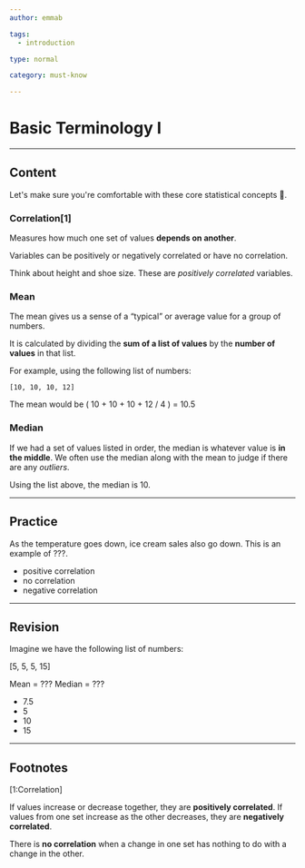 ```yaml
---
author: emmab

tags:
  - introduction

type: normal

category: must-know

---
```


# Basic Terminology I

---
## Content

Let's make sure you're comfortable with these core statistical concepts 🔧.

### Correlation[1]

Measures how much one set of values **depends on another**. 

Variables can be positively or negatively correlated or have no correlation.

Think about height and shoe size. These are *positively correlated* variables. 

### Mean

The mean gives us a sense of a “typical” or average value for a group of numbers.

It is calculated by dividing the **sum of a list of values** by the **number of values** in that list.

For example, using the following list of numbers:

```
[10, 10, 10, 12]
```

The mean would be ( 10 + 10 + 10 + 12 / 4 ) = 10.5

### Median

If we had a set of values listed in order, the median is whatever value is **in the middle**. We often use the median along with the mean to judge if there are any *outliers*.

Using the list above, the median is 10.


---
## Practice

As the temperature goes down, ice cream sales also go down. This is an example of ???.

* positive correlation
* no correlation
* negative correlation

---
## Revision

Imagine we have the following list of numbers:

[5, 5, 5, 15]

Mean = ???
Median = ???

- 7.5
- 5
- 10
- 15

---
## Footnotes

[1:Correlation]

If values increase or decrease together, they are **positively correlated**. If values from one set increase as the other decreases, they are **negatively correlated**. 

There is **no correlation** when a change in one set has nothing to do with a change in the other.